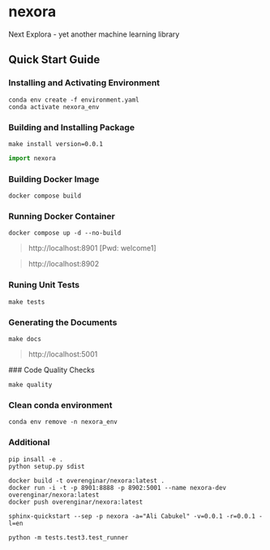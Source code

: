 # nexora
Next Explora - yet another machine learning library


## Quick Start Guide

### Installing and Activating Environment

```shell
conda env create -f environment.yaml
conda activate nexora_env
```

### Building and Installing Package

```shell
make install version=0.0.1
```

```python
import nexora
```

### Building Docker Image

```shell
docker compose build
```

### Running Docker Container

```shell
docker compose up -d --no-build
```
> http://localhost:8901 [Pwd: welcome1]

> http://localhost:8902

### Runing Unit Tests

```shell
make tests
```

### Generating the Documents

```shell
make docs
```

> http://localhost:5001

### Code Quality Checks

```shell
make quality
```

### Clean conda environment

```shell
conda env remove -n nexora_env
```

### Additional

```shell
pip insall -e .
python setup.py sdist
```

```shell
docker build -t overenginar/nexora:latest .
docker run -i -t -p 8901:8888 -p 8902:5001 --name nexora-dev overenginar/nexora:latest
docker push overenginar/nexora:latest
```

```shell
sphinx-quickstart --sep -p nexora -a="Ali Cabukel" -v=0.0.1 -r=0.0.1 -l=en
```

```shell
python -m tests.test3.test_runner
```
